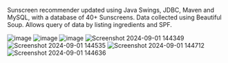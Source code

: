 Sunscreen recommender updated using Java Swings, JDBC, Maven and MySQL, with a database of 40+ Sunscreens. Data collected using Beautiful Soup.
Allows query of data by listing ingredients and SPF.

![image](https://github.com/user-attachments/assets/16875cad-5e26-4590-a0b1-2b613de8bbf7)
![image](https://github.com/user-attachments/assets/7a9b7c4a-ece6-45fe-a0e5-b0d28dadfda2)
![image](https://github.com/user-attachments/assets/6ac94131-3c56-4560-9467-92c6f506fa5e)
![Screenshot 2024-09-01 144349](https://github.com/user-attachments/assets/5ab17bcf-11bb-431c-b3e4-b7d7f3fa4112)
![Screenshot 2024-09-01 144535](https://github.com/user-attachments/assets/0d004b9b-ec67-4b0f-86dc-8d2345e9f877)
![Screenshot 2024-09-01 144712](https://github.com/user-attachments/assets/b23f747e-2a68-41bb-b441-7403354abb19)
![Screenshot 2024-09-01 144636](https://github.com/user-attachments/assets/524a6691-3552-45cf-ad8e-02ae36dad590)

